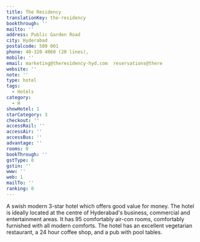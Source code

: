 ```yaml
---
title: The Residency
translationKey: the-residency
bookthrough: ''
mailto: ''
address: Public Garden Road
city: Hyderabad
postalcode: 500 001
phone: 40-320 4060 (20 lines),
mobile: ''
email: marketing@theresidency-hyd.com  reservations@there
website: ''
note: ''
type: hotel
tags:
  - Hotels
category:
  - H
showHotel: 1
starCategory: 3
checkout: ''
accessRail: ''
accessAir: ''
accessBus: ''
advantage: ''
rooms: 0
bookThrough: ''
gstType: 0
gstin: ''
www: ''
web: 1
mailTo: ''
ranking: 0
---
```







A swish modern 3-star hotel which offers good value for money. The hotel is ideally located at the centre of Hyderabad's business, commercial and entertainment areas. It has 95 comfortably air-con rooms, comfortably furnished with all modern comforts. The hotel has an excellent vegetarian restaurant, a 24 hour coffee shop, and a pub with pool tables.